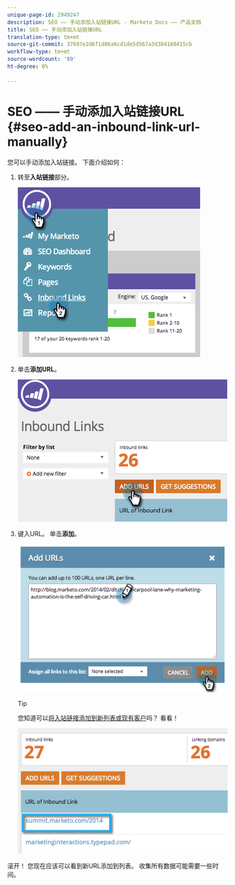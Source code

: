 ```yaml
---
unique-page-id: 2949247
description: SEO —— 手动添加入站链接URL - Marketo Docs —— 产品文档
title: SEO —— 手动添加入站链接URL
translation-type: tm+mt
source-git-commit: 37697e2d6f1d86a6cd1de5d567a3d384160415cb
workflow-type: tm+mt
source-wordcount: '89'
ht-degree: 0%

---
```



# SEO —— 手动添加入站链接URL {#seo-add-an-inbound-link-url-manually}

您可以手动添加入站链接。 下面介绍如何：

1. 转至&#x200B;**入站链接**&#x200B;部分。

   ![](assets/image2014-9-18-13-3a40-3a3.png)

1. 单击&#x200B;**添加URL**。

   ![](assets/image2014-9-18-13-3a40-3a8.png)

1. 键入URL。 单击&#x200B;**添加**。

   ![](assets/image2014-9-18-13-3a40-3a32.png)

   >[!TIP]
   >
   >您知道可以[将入站链接添加到新列表或现有客户](/help/marketo/product-docs/additional-apps/seo/understanding-seo/seo-managing-lists.md)吗？ 看看！

   ![](assets/image2014-9-18-13-3a41-3a14.png)

滚开！ 您现在应该可以看到新URL添加到列表。 收集所有数据可能需要一些时间。

